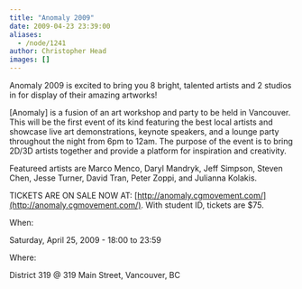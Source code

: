 ```yaml
---
title: "Anomaly 2009"
date: 2009-04-23 23:39:00
aliases:
  - /node/1241
author: Christopher Head
images: []
---
```


Anomaly 2009 is excited to bring you 8 bright, talented artists and 2 studios in for display of their amazing artworks!

\[Anomaly\] is a fusion of an art workshop and party to be held in Vancouver. This will be the first event of its kind featuring the best local artists and showcase live art demonstrations, keynote speakers, and a lounge party throughout the night from 6pm to 12am. The purpose of the event is to bring 2D/3D artists together and provide a platform for inspiration and creativity.

Featureed artists are Marco Menco, Daryl Mandryk, Jeff Simpson, Steven Chen, Jesse Turner, David Tran, Peter Zoppi, and Julianna Kolakis.

TICKETS ARE ON SALE NOW AT: [http://anomaly.cgmovement.com/](http://anomaly.cgmovement.com/). With student ID, tickets are $75.

When: 

Saturday, April 25, 2009 - 18:00 to 23:59

Where: 

District 319 @ 319 Main Street, Vancouver, BC
